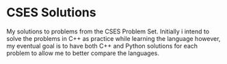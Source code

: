 # CSES Solutions
My solutions to problems from the CSES Problem Set. Initially i intend to solve the problems in C++ as practice while learning the language however, my eventual goal is to have both C++ and Python solutions for each problem to allow me to better compare the languages. 